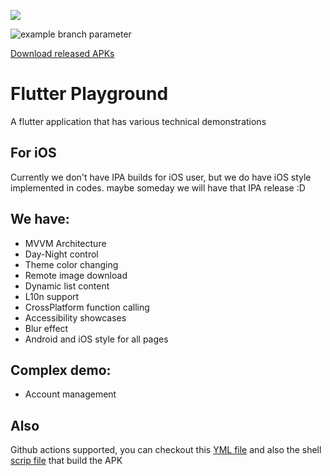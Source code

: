 ![](https://storage.googleapis.com/cms-storage-bucket/c823e53b3a1a7b0d36a9.png)

![example branch parameter](https://github.com/ocwvar/FlutterPlayground/actions/workflows/dart.yml/badge.svg)

[Download released APKs](https://github.com/ocwvar/FlutterPlayground/releases)

# Flutter Playground
A flutter application that has various technical demonstrations

## For iOS
Currently we don't have IPA builds for iOS user, but we do have iOS style implemented in codes.
maybe someday we will have that IPA release :D

## We have:
- MVVM Architecture
- Day-Night control
- Theme color changing
- Remote image download
- Dynamic list content
- L10n support
- CrossPlatform function calling
- Accessibility showcases
- Blur effect
- Android and iOS style for all pages

## Complex demo:
- Account management

## Also
Github actions supported, you can checkout this [YML file](https://github.com/ocwvar/FlutterPlayground/blob/master/.github/workflows/dart.yml)
and also the shell [scrip file](https://github.com/ocwvar/FlutterPlayground/blob/master/android/build_release.sh) that build the APK
